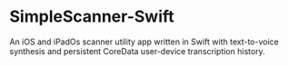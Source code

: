 # SimpleScanner-Swift
An iOS and iPadOs scanner utility app written in Swift with text-to-voice synthesis and persistent CoreData user-device transcription history.
